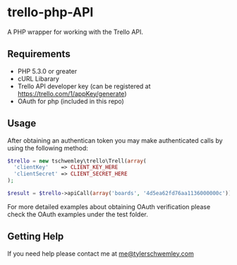 trello-php-API
==============

A PHP wrapper for working with the Trello API.

## Requirements ##
- PHP 5.3.0 or greater
- cURL Libarary
- Trello API developer key (can be registered at https://trello.com/1/appKey/generate)
- OAuth for php (included in this repo)

## Usage ##
After obtaining an authentican token you may make authenticated calls by using the following method:

```php
$trello = new tschwemley\trello\Trell(array(
  'clientKey'    => CLIENT_KEY_HERE
  'clientSecret' => CLIENT_SECRET_HERE
);

$result = $trello->apiCall(array('boards', '4d5ea62fd76aa1136000000c'));
```

For more detailed examples about obtaining OAuth verification please check the OAuth examples under the test folder.

## Getting Help ##
If you need help please contact me at me@tylerschwemley.com
